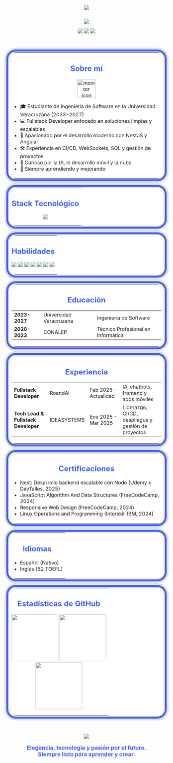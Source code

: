 <!-- Futuristic Clean Dashboard Profile README for David Eduardo Espinosa Rojas -->

<!-- FONDO SIMULADO CON UNA IMAGEN BLANCA SUAVE Y DETALLES AZULES -->
<p align="center">
  <img src="https://capsule-render.vercel.app/api?type=rect&color=3f5efb&height=80&section=header&text=David%20Eduardo%20Espinosa%20Rojas&fontSize=32&fontColor=ffffff" />
</p>

<!-- FONDO GENERAL: SIMULADO CON UNA IMAGEN DEGRADADA BLANCA -->
<p align="center">
  <img src="https://i.imgur.com/4M7IWwP.png" width="100%" height="1px" alt="white background" />
</p>

<p align="center">
  <img src="https://readme-typing-svg.demolab.com?font=Fira+Mono&weight=700&size=25&pause=1000&color=3F5EFB&background=FFFFFF00&center=true&vCenter=true&width=600&lines=Fullstack+Developer;Software+Engineering+Student;NestJS+%26+Angular+Enthusiast;Clean+Code+%7C+Modern+Web+%7C+AI+Curious" />
</p>

<p align="center">
  <img src="https://img.shields.io/badge/Email-davideer0205@gmail.com-ffffff?style=for-the-badge&logo=gmail&logoColor=3f5efb&labelColor=ffffff&color=3f5efb">
  <img src="https://img.shields.io/badge/LinkedIn-deespinosa-ffffff?style=for-the-badge&logo=linkedin&logoColor=3f5efb&labelColor=ffffff&color=3f5efb">
  <img src="https://img.shields.io/badge/Location-Orizaba%2C%20Ver%2C%20MX-ffffff?style=for-the-badge&logo=google-maps&logoColor=3f5efb&labelColor=ffffff&color=3f5efb">
</p>

<br>

<!-- CARD STYLE SECTION CON FONDOS BLANCOS Y BORDES -->
<div align="center">

<!-- CARD 1: SOBRE MI -->
<table width="700px" style="background:#fff;border-radius:24px;border:3px solid #e0e0e0;box-shadow:0 0 0 6px #3f5efb,0 0 0 12px #e0e0e0;margin:24px 0;">
<tr><td>

<h2 align="center" style="color:#3f5efb;">Sobre mí</h2>

<p align="center">
  <img src="https://img.icons8.com/ios-filled/100/3f5efb/monitor--v1.png" width="60" alt="monitor icon"/>
</p>

<ul>
  <li>🎓 Estudiante de Ingeniería de Software en la Universidad Veracruzana (2023-2027)</li>
  <li>💻 Fullstack Developer enfocado en soluciones limpias y escalables</li>
  <li>🚀 Apasionado por el desarrollo moderno con NestJS y Angular</li>
  <li>🛠️ Experiencia en CI/CD, WebSockets, SQL y gestión de proyectos</li>
  <li>🤖 Curioso por la IA, el desarrollo móvil y la nube</li>
  <li>🌱 Siempre aprendiendo y mejorando</li>
</ul>

</td></tr>
</table>

<!-- CARD 2: STACK -->
<table width="700px" style="background:#fff;border-radius:24px;border:3px solid #e0e0e0;box-shadow:0 0 0 6px #3f5efb,0 0 0 12px #e0e0e0;margin:24px 0;">
<tr><td>

<h2 align="center" style="color:#3f5efb;">Stack Tecnológico</h2>

<p align="center">
  <img src="https://skillicons.dev/icons?i=angular,react,html,css,js,ts,nestjs,nodejs,express,php,mysql,postgres,mariadb,git,github,bitbucket,linux,kotlin,java,figma,postman,vercel,aws" />
</p>

</td></tr>
</table>

<!-- CARD 3: HABILIDADES -->
<table width="700px" style="background:#fff;border-radius:24px;border:3px solid #e0e0e0;box-shadow:0 0 0 6px #3f5efb,0 0 0 12px #e0e0e0;margin:24px 0;">
<tr><td>

<h2 align="center" style="color:#3f5efb;">Habilidades</h2>

<p align="center">
  <img src="https://img.shields.io/badge/Arquitectura%20de%20software-3f5efb?style=flat-square&labelColor=ffffff&color=3f5efb">
  <img src="https://img.shields.io/badge/Resoluci%C3%B3n%20de%20problemas-3f5efb?style=flat-square&labelColor=ffffff&color=3f5efb">
  <img src="https://img.shields.io/badge/Trabajo%20en%20equipo-3f5efb?style=flat-square&labelColor=ffffff&color=3f5efb">
  <img src="https://img.shields.io/badge/Aprendizaje%20constante-3f5efb?style=flat-square&labelColor=ffffff&color=3f5efb">
  <img src="https://img.shields.io/badge/Comunicación%20efectiva-3f5efb?style=flat-square&labelColor=ffffff&color=3f5efb">
  <img src="https://img.shields.io/badge/Adaptabilidad-3f5efb?style=flat-square&labelColor=ffffff&color=3f5efb">
  <img src="https://img.shields.io/badge/Proactividad-3f5efb?style=flat-square&labelColor=ffffff&color=3f5efb">
</p>

</td></tr>
</table>

<!-- CARD 4: EDUCACION -->
<table width="700px" style="background:#fff;border-radius:24px;border:3px solid #e0e0e0;box-shadow:0 0 0 6px #3f5efb,0 0 0 12px #e0e0e0;margin:24px 0;">
<tr><td>

<h2 align="center" style="color:#3f5efb;">Educación</h2>

<table align="center">
<tr>
  <td><b>2023-2027</b></td>
  <td>Universidad Veracruzana</td>
  <td>Ingeniería de Software</td>
</tr>
<tr>
  <td><b>2020-2023</b></td>
  <td>CONALEP</td>
  <td>Técnico Profesional en Informática</td>
</tr>
</table>

</td></tr>
</table>

<!-- CARD 5: EXPERIENCIA -->
<table width="700px" style="background:#fff;border-radius:24px;border:3px solid #e0e0e0;box-shadow:0 0 0 6px #3f5efb,0 0 0 12px #e0e0e0;margin:24px 0;">
<tr><td>

<h2 align="center" style="color:#3f5efb;">Experiencia</h2>

<table align="center">
<tr>
  <td><b>Fullstack Developer</b></td>
  <td>RoandAi</td>
  <td>Feb 2025 – Actualidad</td>
  <td>IA, chatbots, frontend y apps móviles</td>
</tr>
<tr>
  <td><b>Tech Lead & Fullstack Developer</b></td>
  <td>IDEASYSTEMS</td>
  <td>Ene 2025 – Mar 2025</td>
  <td>Liderazgo, CI/CD, despliegue y gestión de proyectos</td>
</tr>
</table>

</td></tr>
</table>

<!-- CARD 6: CERTIFICACIONES -->
<table width="700px" style="background:#fff;border-radius:24px;border:3px solid #e0e0e0;box-shadow:0 0 0 6px #3f5efb,0 0 0 12px #e0e0e0;margin:24px 0;">
<tr><td>

<h2 align="center" style="color:#3f5efb;">Certificaciones</h2>

<ul>
  <li>Nest: Desarrollo backend escalable con Node (Udemy x DevTalles, 2025)</li>
  <li>JavaScript Algorithm And Data Structures (FreeCodeCamp, 2024)</li>
  <li>Responsive Web Design (FreeCodeCamp, 2024)</li>
  <li>Linux Operations and Programming (Interskill IBM, 2024)</li>
</ul>

</td></tr>
</table>

<!-- CARD 7: IDIOMAS -->
<table width="700px" style="background:#fff;border-radius:24px;border:3px solid #e0e0e0;box-shadow:0 0 0 6px #3f5efb,0 0 0 12px #e0e0e0;margin:24px 0;">
<tr><td>

<h2 align="center" style="color:#3f5efb;">Idiomas</h2>

<ul>
  <li>Español (Nativo)</li>
  <li>Inglés (B2 TOEFL)</li>
</ul>

</td></tr>
</table>

<!-- CARD 8: GITHUB STATS -->
<table width="700px" style="background:#fff;border-radius:24px;border:3px solid #e0e0e0;box-shadow:0 0 0 6px #3f5efb,0 0 0 12px #e0e0e0;margin:24px 0;">
<tr><td>

<h2 align="center" style="color:#3f5efb;">Estadísticas de GitHub</h2>

<p align="center">
  <img src="https://github-readme-stats.vercel.app/api?username=echodavid&show_icons=true&theme=radical&hide_border=true" height="150"/>
  <img src="https://github-readme-stats.vercel.app/api/top-langs/?username=echodavid&layout=compact&theme=radical&hide_border=true" height="150"/>
  <br>
  <img src="https://streak-stats.demolab.com?user=echodavid&theme=radical&hide_border=true" height="150"/>
</p>

</td></tr>
</table>

</div>

<br>

<p align="center">
  <img src="https://capsule-render.vercel.app/api?type=rect&color=3f5efb&height=40&section=footer"/>
</p>

<p align="center" style="color:#3f5efb;font-size:18px;">
  <b>
    Elegancia, tecnología y pasión por el futuro.<br>
    Siempre listo para aprender y crear.
  </b>
</p>
